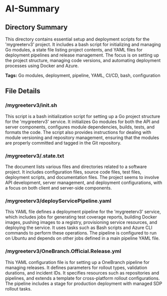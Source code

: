 # AI-Summary
## Directory Summary
This directory contains essential setup and deployment scripts for the 'mygreeterv3' project. It includes a bash script for initializing and managing Go modules, a state file listing project contents, and YAML files for deployment pipelines and release management. The focus is on setting up the project structure, managing code versions, and automating deployment processes using Docker and Azure.

**Tags:** Go modules, deployment, pipeline, YAML, CI/CD, bash, configuration

## File Details
    
### /mygreeterv3/init.sh
This script is a bash initialization script for setting up a Go project structure for the 'mygreeterv3' service. It initializes Go modules for both the API and server components, configures module dependencies, builds, tests, and formats the code. The script also provides instructions for dealing with module versioning and repository management, ensuring that the modules are properly committed and tagged in the Git repository.

### /mygreeterv3/.state.txt
The document lists various files and directories related to a software project. It includes configuration files, source code files, test files, deployment scripts, and documentation files. The project seems to involve API development, server management, and deployment configurations, with a focus on both client and server-side components.

### /mygreeterv3/deployServicePipeline.yaml
This YAML file defines a deployment pipeline for the 'mygreeterv3' service, which includes jobs for generating test coverage reports, building Docker images, pushing images to a registry, provisioning service resources, and deploying the service. It uses tasks such as Bash scripts and Azure CLI commands to perform these operations. The pipeline is configured to run on Ubuntu and depends on other jobs defined in a main pipeline YAML file.

### /mygreeterv3/OneBranch.Official.Release.yml
This YAML configuration file is for setting up a OneBranch pipeline for managing releases. It defines parameters for rollout types, validation durations, and incident IDs. It specifies resources such as repositories and pipelines, and extends a template for cross-platform rollout configurations. The pipeline includes a stage for production deployment with managed SDP rollout tasks.
